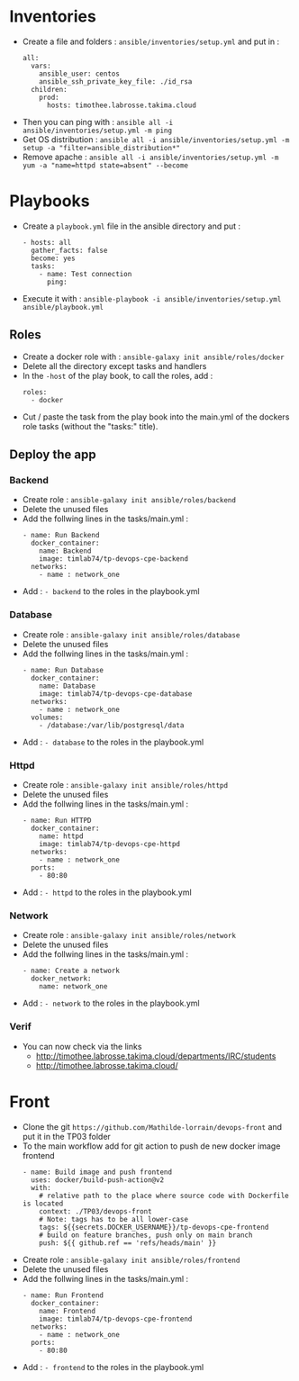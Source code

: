 # Inventories
- Create a file and folders : `ansible/inventories/setup.yml` and put in : 
    ```
    all:
      vars:
        ansible_user: centos
        ansible_ssh_private_key_file: ./id_rsa
      children:
        prod:
          hosts: timothee.labrosse.takima.cloud
    ```
- Then you can ping with : `ansible all -i ansible/inventories/setup.yml -m ping`
- Get OS distribution : `ansible all -i ansible/inventories/setup.yml -m setup -a "filter=ansible_distribution*"`
- Remove apache : `ansible all -i ansible/inventories/setup.yml -m yum -a "name=httpd state=absent" --become`
# Playbooks
- Create a `playbook.yml` file in the ansible directory and put :
    ```
    - hosts: all
      gather_facts: false
      become: yes
      tasks:
        - name: Test connection
          ping:
    ```
- Execute it with : `ansible-playbook -i ansible/inventories/setup.yml ansible/playbook.yml`
## Roles
- Create a docker role with : `ansible-galaxy init ansible/roles/docker`
- Delete all the directory except tasks and handlers
- In the `-host` of the play book, to call the roles, add :
    ```
    roles:
      - docker
    ```
- Cut / paste the task from the play book into the main.yml of the dockers role tasks (without the "tasks:" title).
## Deploy the app
### Backend
- Create role : `ansible-galaxy init ansible/roles/backend`
- Delete the unused files
- Add the follwing lines in the tasks/main.yml : 
    ```
    - name: Run Backend
      docker_container:
        name: Backend
        image: timlab74/tp-devops-cpe-backend
      networks:
        - name : network_one
    ```
- Add : `- backend` to the roles in the playbook.yml
### Database
- Create role : `ansible-galaxy init ansible/roles/database`
- Delete the unused files
- Add the follwing lines in the tasks/main.yml : 
    ```
    - name: Run Database
      docker_container:
        name: Database
        image: timlab74/tp-devops-cpe-database
      networks:
        - name : network_one
      volumes:
        - /database:/var/lib/postgresql/data
    ```
- Add : `- database` to the roles in the playbook.yml
### Httpd
- Create role : `ansible-galaxy init ansible/roles/httpd`
- Delete the unused files
- Add the follwing lines in the tasks/main.yml : 
    ```
    - name: Run HTTPD
      docker_container:
        name: httpd
        image: timlab74/tp-devops-cpe-httpd
      networks:
        - name : network_one
      ports:
        - 80:80
    ```
- Add : `- httpd` to the roles in the playbook.yml
### Network
- Create role : `ansible-galaxy init ansible/roles/network`
- Delete the unused files
- Add the follwing lines in the tasks/main.yml : 
    ```
    - name: Create a network
      docker_network:
        name: network_one
    ```
- Add : `- network` to the roles in the playbook.yml
### Verif
- You can now check via the links
    - http://timothee.labrosse.takima.cloud/departments/IRC/students
    - http://timothee.labrosse.takima.cloud/
# Front
- Clone the git `https://github.com/Mathilde-lorrain/devops-front` and put it in the TP03 folder
- To the main workflow add for git action to push de new docker image frontend
  ```
  - name: Build image and push frontend
    uses: docker/build-push-action@v2
    with:
      # relative path to the place where source code with Dockerfile is located
      context: ./TP03/devops-front
      # Note: tags has to be all lower-case
      tags: ${{secrets.DOCKER_USERNAME}}/tp-devops-cpe-frontend
      # build on feature branches, push only on main branch
      push: ${{ github.ref == 'refs/heads/main' }}
  ```
- Create role : `ansible-galaxy init ansible/roles/frontend`
- Delete the unused files
- Add the follwing lines in the tasks/main.yml : 
    ```
    - name: Run Frontend
      docker_container:
        name: Frontend
        image: timlab74/tp-devops-cpe-frontend
      networks:
        - name : network_one
      ports:
        - 80:80
    ```
- Add : `- frontend` to the roles in the playbook.yml